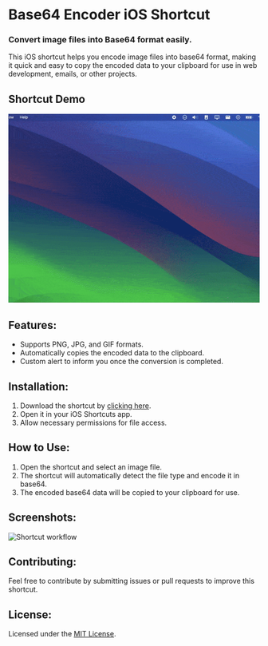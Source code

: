 # Base64 Encoder iOS Shortcut

### Convert image files into Base64 format easily.

This iOS shortcut helps you encode image files into base64 format, making it quick and easy to copy the encoded data to your clipboard for use in web development, emails, or other projects.

## Shortcut Demo

![Base64 Shortcut Demo](assets/base64_shortcut_demo.gif)

## Features:

- Supports PNG, JPG, and GIF formats.
- Automatically copies the encoded data to the clipboard.
- Custom alert to inform you once the conversion is completed.

## Installation:

1. Download the shortcut by [clicking here](<[iCloudLinkToShortcut](https://www.icloud.com/shortcuts/fb18fa048a5f43f9a04e4d6813b826fd)>).
2. Open it in your iOS Shortcuts app.
3. Allow necessary permissions for file access.

## How to Use:

1. Open the shortcut and select an image file.
2. The shortcut will automatically detect the file type and encode it in base64.
3. The encoded base64 data will be copied to your clipboard for use.

## Screenshots:

![Shortcut workflow](assets/shortcut-workflow.png)

## Contributing: 

Feel free to contribute by submitting issues or pull requests to improve this shortcut.

## License:

Licensed under the [MIT License](LICENSE). 
